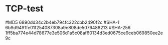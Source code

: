 # TCP-test
#MD5	6890dd34c2b4eb794fc322cbb2490f2c 
#SHA-1	6b9d9491fe01f254087308a9e808de5076488213 
#SHA-256	1ff5ba774e44d78677e3e506d1a5c08af60134d3ed0675ce9ceb069850ee2e9c 
